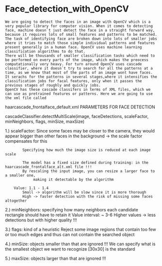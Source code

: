 # Face_detection_with_OpenCV

	We are going to detect the faces in an image with OpenCV which is a very popular library for computer vision. When it comes to detecting face, machine doesn`t just detect the face in a straight forward way, because it requires lots of small features and patterns to be matched. The task of identifying face are broken down into lots of smaller jobs where it tries to match those simple individual patterns and features present generally in a human face. OpenCV uses machine learning classification algorithms to do that.
	There will be thousands of smaller classification tasks which need to be performed on every parts of the image, which makes the preocess computationally very heavy. For turn around OpenCV uses cascade classifier, where it doesn`t try to search for all the patterns at a time, as we know that most of the parts of an image wont have faces. It serachs for the patterns in several stages,where it intensifies the classification jobs for facal features, only when it passes the previous stages of roughly and quickly jobs.
	OpenCV has these cascade classifers in terms of XML files, which we can use as pretrained features or patterns. Here we are going to use the xml file called 
haarcascade_frontalface_default.xml
PARAMETERS FOR FACE DETECTION

 cascadeClassifier.detectMultiScale(image, faceDetections, scaleFactor, minNeighbors, flags, minSize, maxSize)

1.) scaleFactor: Since some faces may be closer to the camera, they would appear bigger
		 than other faces in the background -> the scale factor compensates for this

			Specifying how much the image size is reduced at each image scale

			The model has a fixed size defined during training: in the haarcascade_frontalface_alt.xml file !!!
			By rescaling the input image, you can resize a larger face to a smaller one,
				 making it detectable by the algorithm

		Value: 1.1 - 1.4
			Small -> algorithm will be slow since it is more thorough
			High -> faster detection with the risk of missing some faces altogether

 2.) minNeighbors: specifying how many neighbors each candidate rectangle should have to retain it
 			Value interval: ~ 3-6
 				Higher values -> less detections but with higher quality !!!

 3.) flags: kind of a heuristic
 		Reject some image regions that contain too few or too much edges
 			 and thus can not contain the searched object

 4.) minSize: objects smaller than that are ignored !!!
 			We can specify what is the smallest object we want to recognize
 					[30x30] is the standard

 5.) maxSize: objects larger than that are ignored !!!
